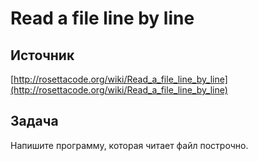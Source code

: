 ﻿# Read a file line by line

## Источник

[http://rosettacode.org/wiki/Read_a_file_line_by_line](http://rosettacode.org/wiki/Read_a_file_line_by_line)

## Задача

Напишите программу, которая читает файл построчно.
